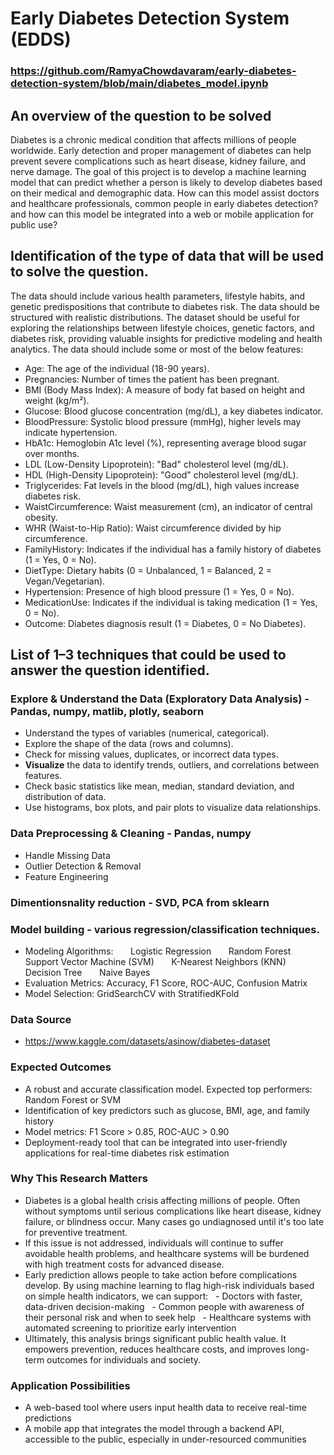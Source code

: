 # Early Diabetes Detection System (EDDS) 
### https://github.com/RamyaChowdavaram/early-diabetes-detection-system/blob/main/diabetes_model.ipynb
## An overview of the question to be solved
Diabetes is a chronic medical condition that affects millions of people worldwide. Early detection and proper management of diabetes can help prevent severe complications such as heart disease, kidney failure, and nerve damage. The goal of this project is to develop a machine learning model that can predict whether a person is likely to develop diabetes based on their medical and demographic data.
How can this model assist doctors and healthcare professionals, common people in early diabetes detection? and how can this model be integrated into a web or mobile application for public use?

## Identification of the type of data that will be used to solve the question.
The data should include various health parameters, lifestyle habits, and genetic predispositions that contribute to diabetes risk. The data should be structured with realistic distributions.
The dataset should be useful for exploring the relationships between lifestyle choices, genetic factors, and diabetes risk, providing valuable insights for predictive modeling and health analytics.
The data should include some or most of the below features:

-  Age: The age of the individual (18-90 years).
- Pregnancies: Number of times the patient has been pregnant.
- BMI (Body Mass Index): A measure of body fat based on height and weight (kg/m²).
- Glucose: Blood glucose concentration (mg/dL), a key diabetes indicator.
- BloodPressure: Systolic blood pressure (mmHg), higher levels may indicate hypertension.
- HbA1c: Hemoglobin A1c level (%), representing average blood sugar over months.
- LDL (Low-Density Lipoprotein): "Bad" cholesterol level (mg/dL).
- HDL (High-Density Lipoprotein): "Good" cholesterol level (mg/dL).
- Triglycerides: Fat levels in the blood (mg/dL), high values increase diabetes risk.
- WaistCircumference: Waist measurement (cm), an indicator of central obesity.
- WHR (Waist-to-Hip Ratio): Waist circumference divided by hip circumference.
- FamilyHistory: Indicates if the individual has a family history of diabetes (1 = Yes, 0 = No).
- DietType: Dietary habits (0 = Unbalanced, 1 = Balanced, 2 = Vegan/Vegetarian).
- Hypertension: Presence of high blood pressure (1 = Yes, 0 = No).
- MedicationUse: Indicates if the individual is taking medication (1 = Yes, 0 = No).
- Outcome: Diabetes diagnosis result (1 = Diabetes, 0 = No Diabetes).

## List of 1–3 techniques that could be used to answer the question identified.
### Explore & Understand the Data (Exploratory Data Analysis) - Pandas, numpy, matlib, plotly, seaborn
  - Understand the types of variables (numerical, categorical).
  - Explore the shape of the data (rows and columns).
  - Check for missing values, duplicates, or incorrect data types.
  - **Visualize** the data to identify trends, outliers, and correlations between features.
  - Check basic statistics like mean, median, standard deviation, and distribution of data.
  - Use histograms, box plots, and pair plots to visualize data relationships.
### Data Preprocessing & Cleaning - Pandas, numpy
  - Handle Missing Data
  - Outlier Detection & Removal
  - Feature Engineering
### Dimentionsnality reduction - SVD, PCA from sklearn
### Model building - various regression/classification techniques.
   - Modeling Algorithms:
      Logistic Regression
      Random Forest
      Support Vector Machine (SVM)
      K-Nearest Neighbors (KNN)
      Decision Tree
      Naive Bayes
   - Evaluation Metrics: Accuracy, F1 Score, ROC-AUC, Confusion Matrix
   - Model Selection: GridSearchCV with StratifiedKFold
### Data Source 
   - https://www.kaggle.com/datasets/asinow/diabetes-dataset
### Expected Outcomes
   - A robust and accurate classification model. Expected top performers: Random Forest or SVM
   - Identification of key predictors such as glucose, BMI, age, and family history
   - Model metrics: F1 Score > 0.85, ROC-AUC > 0.90
   - Deployment-ready tool that can be integrated into user-friendly applications for real-time diabetes risk estimation
### Why This Research Matters
   - Diabetes is a global health crisis affecting millions of people. Often without symptoms until serious complications like heart disease, kidney failure, or blindness occur. Many cases go undiagnosed until 
     it's too late for preventive treatment.
   - If this issue is not addressed, individuals will continue to suffer avoidable health problems, and healthcare systems will be burdened with high treatment costs for advanced disease.
   - Early prediction allows people to take action before complications develop. By using machine learning to flag high-risk individuals based on simple health indicators, we can support:
          - Doctors with faster, data-driven decision-making
          - Common people with awareness of their personal risk and when to seek help
          - Healthcare systems with automated screening to prioritize early intervention
   - Ultimately, this analysis brings significant public health value. It empowers prevention, reduces healthcare costs, and improves long-term outcomes for individuals and society.
### Application Possibilities
   - A web-based tool where users input health data to receive real-time predictions
   - A mobile app that integrates the model through a backend API, accessible to the public, especially in under-resourced communities




